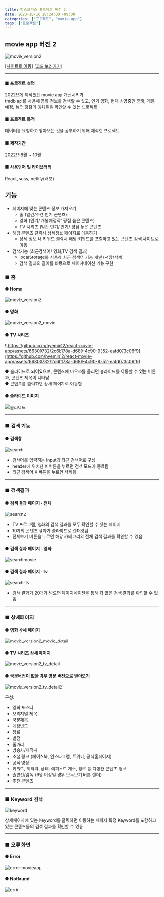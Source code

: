 ```yaml
---
title: 박스오피스 프로젝트 버전 2
date: 2023-10-16 18:24:00 +09:00
categories: ["프로젝트", "movie-app"]
tags: ["프로젝트"]
---
```


## movie app 버전 2

![movie_version2](https://github.com/hyemin12/react-movie-app/assets/66300732/b3b38a75-e294-492d-8438-2d14e50337f7)

[[사이트로 이동]](https://react-movie-app-1f5ff8.netlify.app/) [[코드 보러가기]](https://github.com/hyemin12/react-movie-app)

---

#### ■ 프로젝트 설명

2022년에 제작했던 movie app 개선시키기  
tmdb api를 사용해 영화 정보를 검색할 수 있고, 인기 영화, 현재 상영중인 영화, 개봉 예정, 높은 평점의 영화들을 확인할 수 있는 프로젝트

#### ■ 프로젝트 목적

데이터를 요청하고 받아오는 것을 공부하기 위해 제작한 프로젝트

#### ■ 제작기간

2022년 8월 ~ 10월

#### ■ 사용언어 및 라이브러리

React, scss, netlify(배포)

## 기능

- 페이지에 맞는 콘텐츠 정보 가져오기
  - 홈 (일간/주간 인기 콘텐츠)
  - 영화 (인기/ 개봉예정작/ 평점 높은 콘텐츠)
  - TV 시리즈 (일간 인기/ 인기/ 평점 높은 콘텐츠)
- 해당 콘텐츠 클릭시 상세정보 페이지로 이동하기
  - 상세 정보 내 키워드 클릭시 해당 키워드를 포함하고 있는 콘텐츠 검색 사이트로 이동
- 검색기능 (최근검색어/ 영화,TV 검색 결과)
  - localStorage를 사용해 최근 검색어 기능 개발 (저장/삭제)
  - 검색 결과의 길이를 바탕으로 페이지네이션 기능 구현

### ■ 홈

#### ● Home

![movie_version2](https://github.com/hyemin12/react-movie-app/assets/66300732/5ffecc2c-2d9f-4a9e-8293-7a726928a631)

#### ● 영화

![movie_version2_movie](https://github.com/hyemin12/react-movie-app/assets/66300732/0e04b533-4bb9-4b8d-ade5-3a3dd00d7ba8)

#### ● TV 시리즈

![https://github.com/hyemin12/react-movie-app/assets/66300732/2c6b178a-d689-4c90-9352-eafd073c06f9](https://github.com/hyemin12/react-movie-app/assets/66300732/2c6b178a-d689-4c90-9352-eafd073c06f9)

● 슬라이드로 되어있으며, 콘텐츠에 마우스를 올리면 슬라이드를 이동할 수 있는 버튼과, 콘텐츠 제목이 나타남  
● 콘텐츠를 클릭하면 상세 페이지로 이동함

#### ● 슬라이드 이미지

![슬라이드](https://github.com/hyemin12/react-movie-app/assets/66300732/5612d764-d3d3-41db-adc7-7f24dacb4331)

---

### ■ 검색 기능

#### ● 검색창

![search](https://github.com/hyemin12/react-movie-app/assets/66300732/536f8338-9e3a-4fba-954b-6f3bdf004ce0)

- 검색어를 입력하는 Input과 최근 검색어로 구성
- header에 위치한 X 버튼을 누르면 검색 모드가 종료됨
- 최근 검색어 X 버튼을 누르면 삭제됨

---

### ■ 검색결과

#### ● 검색 결과 페이지 - 전체

![search2](https://github.com/hyemin12/react-movie-app/assets/66300732/11d22b84-802e-41e4-af6e-98f3e5642618)

- TV 프로그램, 영화의 검색 결과를 모두 확인할 수 있는 페이지
- 10개의 콘텐츠 결과가 슬라이드로 렌더링됨
- 전체보기 버튼을 누르면 해당 카테고리의 전체 검색 결과를 확인할 수 있음

#### ● 검색 결과 페이지 - 영화

![searchmovie](https://github.com/hyemin12/react-movie-app/assets/66300732/70c6f88e-744e-4531-ac72-3995bfa4697f)

#### ● 검색 결과 페이지 - tv

![search-tv](https://github.com/hyemin12/react-movie-app/assets/66300732/3660e5cd-0980-403b-a4e9-43ff3db68233)

- 검색 결과가 20개가 넘으면 페이지네이션을 통해 더 많은 검색 결과를 확인할 수 있음

---

### ■ 상세페이지

#### ● 영화 상세 페이지

![movie_version2_movie_detail](https://github.com/hyemin12/react-movie-app/assets/66300732/dc4f10d1-caa0-4129-a34f-6f661061c2c7)

#### ● TV 시리즈 상세 페이지

![movie_version2_tv_detail](https://github.com/hyemin12/react-movie-app/assets/66300732/62c23f2c-2e5f-4040-81a1-1d8cb8b21d01)

#### ● 국문버전이 없을 경우 영문 버전으로 받아오기

![movie_version2_tv_detail2](https://github.com/hyemin12/react-movie-app/assets/66300732/b3c4d5f4-1467-4f41-8940-cc05033dfbbb)

구성:

- 영화 포스터
- 오리지널 제목
- 국문제목
- 개봉년도
- 장르
- 별점
- 줄거리
- 방송사/제작사
- 소셜 링크 (페이스북, 인스타그램, 트위터, 공식홈페이지)
- 공식 영상
- 키워드, 제작국, 상태, 에피소드 개수, 장르 등 다양한 콘텐츠 정보
- 출연진/감독 (6명 이상일 경우 모두보기 버튼 렌더)
- 추천 콘텐츠

---

### ■ Keyword 검색

![keyword](https://github.com/hyemin12/react-movie-app/assets/66300732/ddfd8c1b-4def-4298-a2a9-9286616c4ee1)

상세페이지에 있는 Keyword를 클릭하면 이동하는 페이지
특정 Keyword를 포함하고 있는 콘텐츠들의 검색 결과를 확인할 수 있음

---

### ■ 오류 화면

#### ● Error

![error-movieapp](https://github.com/hyemin12/react-movie-app/assets/66300732/6cb1dbc2-9429-4b3f-9424-d732b0376089)

#### ● Notfound

![errir](https://github.com/hyemin12/react-movie-app/assets/66300732/bbb7f2cc-f2a4-41ea-9584-81fd345561c4)
